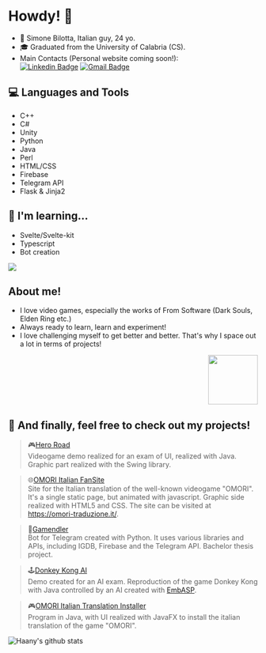 # Howdy! 👋

* 👦 Simone Bilotta, Italian guy, 24 yo.
* 🎓 Graduated from the University of Calabria (CS).
* Main Contacts (Personal website coming soon!):<br>
[![Linkedin Badge](https://img.shields.io/badge/-SimoneBilotta-blue?style=flat-square&logo=Linkedin&logoColor=white&link=https://www.linkedin.com/in/simone-bilotta-268603236/)](https://www.linkedin.com/in/simone-bilotta-268603236/) [![Gmail Badge](https://img.shields.io/badge/-sispib1@gmail.com-c14438?style=flat-square&logo=Gmail&logoColor=white&link=mailto:sispib1@gmail.com)](mailto:sispib1@gmail.com)

## 💻 Languages and Tools
* C++
* C#
* Unity
* Python
* Java
* Perl
* HTML/CSS
* Firebase
* Telegram API
* Flask & Jinja2

## 🌱 I'm learning...
* Svelte/Svelte-kit
* Typescript
* Bot creation

<img src = "https://github-readme-stats.vercel.app/api/top-langs/?username=ArmorOfBerserk&layout=compact">

## About me!
* I love video games, especially the works of From Software (Dark Souls, Elden Ring etc.)
* Always ready to learn, learn and experiment!
* I love challenging myself to get better and better. That's why I space out a lot in terms of projects!
<div id="header" align="right">
  <img src="https://media.giphy.com/media/UoLt6Tm8wlSnWGfSFs/giphy.gif" width="100"/>
</div>

## 🔎 And finally, feel free to check out my projects!
> 🎮[Hero Road](https://github.com/lovaion/Hero-Road-Java)<br>
Videogame demo realized for an exam of UI, realized with Java. Graphic part realized with the Swing library.

> 🌐[OMORI Italian FanSite](https://github.com/ArmorOfBerserk/OmoriITA_gitHubPage)<br>
Site for the Italian translation of the well-known videogame "OMORI". It's a single static page, but animated with javascript. Graphic side realized with HTML5 and CSS. The site can be visited at https://omori-traduzione.it/.

> 🤖[Gamendler](https://github.com/ArmorOfBerserk/GamendlerPythonBot)<br>
>Bot for Telegram created with Python. It uses various libraries and APIs, including IGDB, Firebase and the Telegram API. Bachelor thesis project.

> 🕹️[Donkey Kong AI](https://github.com/danieleavolio/DonkeyKongAI)<br>
Demo created for an AI exam. Reproduction of the game Donkey Kong with Java controlled by an AI created with [EmbASP](https://www.mat.unical.it/calimeri/projects/embasp/).

> 🎮[OMORI Italian Translation Installer](https://github.com/ArmorOfBerserk/InstallerModOmori)<br>
Program in Java, with UI realized with JavaFX to install the italian translation of the game "OMORI".


![Haany's github stats](https://github-readme-stats.vercel.app/api?username=ArmorOfBerserk&show_icons=true&hide=[%22issues%22])

